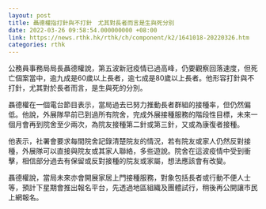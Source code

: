 ```yaml
---
layout: post
title: 聶德權指打針與不打針　尤其對長者而言是生與死分別
date: 2022-03-26 09:58:54.000000000 +08:00
link: https://news.rthk.hk/rthk/ch/component/k2/1641018-20220326.htm
categories: rthk
---
```


公務員事務局局長聶德權說，第五波新冠疫情已過高峰，仍要觀察回落速度，但死亡個案當中，逾九成是60歲以上長者，逾七成是80歲以上長者。他形容打針與不打針，尤其對於長者而言，是生與死的分別。

聶德權在一個電台節目表示，當局過去已努力推動長者群組的接種率，但仍然偏低。他說，外展隊早前已到過所有院舍，完成外展接種服務的階段性目標，未來一個月會再到院舍至少兩次，為院友接種第二針或第三針，又或為康復者接種。

他表示，社署會要求每間院舍記錄清楚院友的情況，若有院友或家人仍然反對接種，外展隊可以直接與院友或其家人聯絡，多些遊說。院舍在這波疫情中受到衝擊，相信部分過去有保留或反對接種的院友或家屬，想法應該會有改變。

聶德權說，當局未來亦會開展家居上門接種服務，對象包括長者或行動不便人士等，預計下星期會推出報名平台，先透過地區組織及團體試行，稍後再公開讓市民上網報名。
